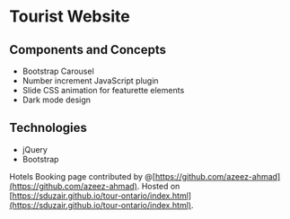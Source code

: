 # Tourist Website
## Components and Concepts
  - Bootstrap Carousel
  - Number increment JavaScript plugin
  - Slide CSS animation for featurette elements
  - Dark mode design
## Technologies
  - jQuery
  - Bootstrap
 
Hotels Booking page contributed by @[https://github.com/azeez-ahmad](https://github.com/azeez-ahmad).
Hosted on [https://sduzair.github.io/tour-ontario/index.html](https://sduzair.github.io/tour-ontario/index.html).

